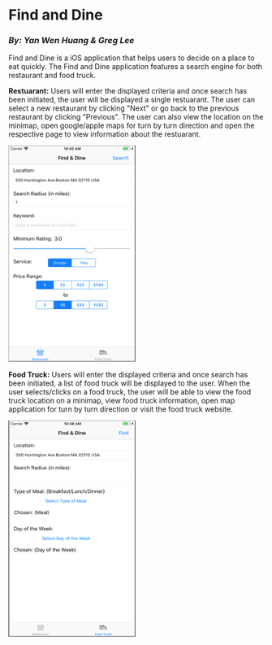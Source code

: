 <h1><strong>Find and Dine</strong></h1>

<h3><em>By: Yan Wen Huang & Greg Lee</em></h3>

Find and Dine is a iOS application that helps users to decide on a place to eat quickly. The Find and Dine application features a search engine for both restaurant and food truck. 

<strong>Restuarant:</strong>
Users will enter the displayed criteria and once search has been initiated, the user will be displayed a single restuarant. The user can select a new restaurant by clicking "Next" or go back to the previous restaurant by clicking "Previous". The user can also view the location on the minimap, open google/apple maps for turn by turn direction and open the respective page to view information about the restuarant.

<img src="Readme Photos/restuarant.png" height="425" width="250">

<strong>Food Truck:</strong>
Users will enter the displayed criteria and once search has been initiated, a list of food truck will be displayed to the user. When the user selects/clicks on a food truck, the user will be able to view the food truck location on a minimap, view food truck information, open map application for turn by turn direction or visit the food truck website. 

<img src="Readme Photos/foodTruck.png" height="425" width="250">

